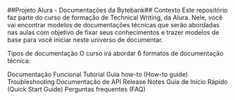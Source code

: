 ##Projeto Alura - Documentações da Bytebank##
Contexto
Este repositório faz parte do curso de formação de Technical Writing, da Alura. Nele, você vai encontrar modelos de documentações técnicas que serão abordadas nas aulas com objetivo de fixar seus conhecimentos e trazer modelos de base para você iniciar neste universo de documentar.

Tipos de documentação
O curso irá abordar 6 formatos de documentação técnica:

Documentação Funcional
Tutorial
Guia how-to (How-to guide)
Troubleshooting
Documentação de API
Release Notes
Guia de Início Rápido (Quick Start Guide)
Perguntas frequentes (FAQ)
